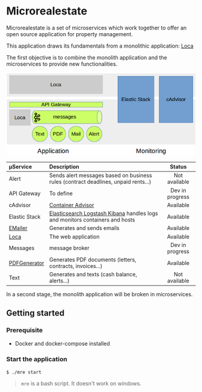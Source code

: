 # Microrealestate

Microrealestate is a set of microservices which work together to offer an open source application for property management.

This application draws its fundamentals from a monolithic application: [Loca](https://github.com/camelaissani/loca)

The first objective is to combine the monolith application and the microservices to provide new functionalities.

![overview](./picture/overview.png)

| µService                                                        | Description                                                                                                      | Status          |
| :-------------------------------------------------------------- | :--------------------------------------------------------------------------------------------------------------- | :-------------: |
| Alert                                                           | Sends alert messages based on business rules (contract deadlines, unpaid rents...)                               | Not available   |
| API Gateway                                                     | To define                                                                                                        | Dev in progress |
| cAdvisor                                                        | [Container Advisor](https://github.com/google/cadvisor)                                                          | Available       |
| Elastic Stack                                                   | [Elasticsearch Logstash Kibana](https://www.elastic.co//products) handles logs and monitors containers and hosts | Available       |
| [EMailer](https://github.com/microrealestate/emailer)           | Generates and sends emails                                                                                       | Available       |
| [Loca](https://github.com/camelaissani/loca)                    | The web application                                                                                              | Available       |
| Messages                                                        | message broker                                                                                                   | Dev in progress |
| [PDFGenerator](https://github.com/microrealestate/pdfgenerator) | Generates PDF documents (letters, contracts, invoices...)                                                        | Available       |
| Text                                                            | Generates and texts (cash balance, alerts...)                                                                    | Not available   |


In a second stage, the monolith application will be broken in microservices.

## Getting started

### Prerequisite
- Docker and docker-compose installed

### Start the application
```shell
$ ./mre start
```
> `mre` is a bash script. It doesn't work on windows.

